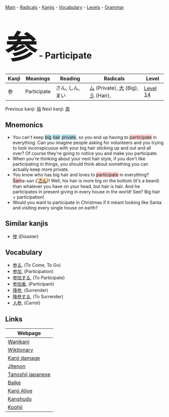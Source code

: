 <style> bigfont {font-size: 100px}</style>
[Main](../README.md) -
[Radicals](../radicals.md) -
[Kanjis](../kanjis.md) -
[Vocabulary](../vocabulary.md) -
[Levels](../levels.md) -
[Grammar](../grammar.md)
# <bigfont> 参</bigfont> - Participate 

| Kanji | Meanings | Reading | Radicals | Level |
| --- | --- | --- | --- | --- |
| 参 | Participate | さん, しん, まい | [ム](../radicals/ム.md) (Private), [大](../radicals/大.md) (Big), [彡](../radicals/彡.md) (Hair),  | [Level 14](../levels/wk_level14.md) |

Previous kanji: [協](協.md) Next kanji: [周](周.md) 

## Mnemonics
 * You can't keep <span style="background-color:#ADD8E6"> big</span> <span style="background-color:#ADD8E6"> hair</span> <span style="background-color:#ADD8E6"> private</span>, so you end up having to <span style="background-color:#ffcccb"> participate</span> in everything. Can you imagine people asking for volunteers and you trying to look inconspicuous with your big hair sticking up and out and all over? Of course they're going to notice you and make you participate.
* When you're thinking about your next hair style, if you don't like participating in things, you should think about something you can actually keep more private.
* You know who has big hair and loves to <span style="background-color:#ffcccb"> participate</span> in everything? <span style="background-color:#ffcccb"> San</span>ta-san (<span style="background-color:#fed8b1"> [さん](https://jisho.org/search/さん)</span>)! Well, his hair is more big on the bottom (it's a beard) than whatever you have on your head, but hair is hair. And he participates in present giving in every house in the world! See? Big hair = participation!
* Would you want to participate in Christmas if it meant looking like Santa and visiting every single house on earth?


## Similar kanjis
 * [惨](惨.md) (Disaster)


## Vocabulary
 * [参る](../vocabulary/参.md), (To Come, To Go)
* [参加](../vocabulary/参.md), (Participation)
* [参加する](../vocabulary/参.md), (To Participate)
* [参加者](../vocabulary/参.md), (Participant)
* [降参](../vocabulary/参.md), (Surrender)
* [降参する](../vocabulary/参.md), (To Surrender)
* [人参](../vocabulary/参.md), (Carrot)



## Links 

| Webpage |
| --- |
| [Wanikani          ](https://www.wanikani.com/kanji/参) |
| [Wiktionary        ](https://en.wiktionary.org/wiki/参) |
| [Kanji damage      ](http://www.kanjidamage.com/kanji/search?utf8=✓&q=参) |
| [Jitenon           ](https://jitenon.com/kanji/参) |
| [Tanoshii japanese ](https://www.tanoshiijapanese.com/dictionary/kanji.cfm?k=参) |
| [Baike             ](https://baike.baidu.com/item/参) |
| [Kanji Alive       ](https://app.kanjialive.com/参) |
| [Kanshudo          ](https://www.kanshudo.com/searchmn?q=参) |
| [Koohii            ](https://kanji.koohii.com/study/kanji/参) |
